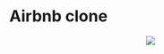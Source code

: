 # Airbnb clone

<p align="center">
  <img src="https://www.sdmayer.com/wp-content/uploads/2018/02/02_02_18_508408464_AAB_560x292.jpg">
</p>
